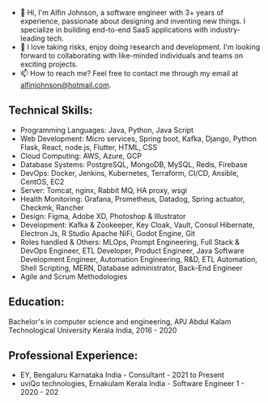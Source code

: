 - 👋 Hi, I'm Alfin Johnson, a software engineer with 3+ years of experience, passionate about designing and inventing new things. I specialize in building end-to-end SaaS applications with industry-leading tech.
- 💞️ I love taking risks, enjoy doing research and development. I'm looking forward to collaborating with like-minded individuals and teams on exciting projects.
- 📫 How to reach me? Feel free to contact me through my email at alfinjohnson@hotmail.com.

## Technical Skills: 
- Programming Languages:  Java, Python, Java Script 
- Web Development: Micro services, Spring boot, Kafka, Django, Python Flask, React, node.js, Flutter, HTML, CSS 
- Cloud Computing: AWS, Azure, GCP 
- Database Systems: PostgreSQL, MongoDB, MySQL, Redis, Firebase 
- DevOps: Docker, Jenkins, Kubernetes, Terraform, CI/CD, Ansible, CentOS, EC2 
- Server: Tomcat, nginx, Rabbit MQ, HA proxy, wsgi 
- Health Monitoring: Grafana, Prometheus, Datadog, Spring actuator, Checkmk, Rancher 
- Design: Figma, Adobe XD, Photoshop & Illustrator 
- Development: Kafka & Zookeeper, Key Cloak, Vault, Consul Hibernate, Electron Js, R Studio Apache NiFi, Godot Engine, Git 
- Roles handled & Others: MLOps, Prompt Engineering, Full Stack & DevOps Engineer, ETL Developer, Product Engineer, Java Software Development Engineer, Automation Engineering, R&D, ETL Automation, Shell Scripting, MERN, Database administrator, Back-End Engineer
- Agile and Scrum Methodologies 

## Education:
Bachelor's in computer science and engineering, APJ Abdul Kalam Technological University Kerala India, 2016 - 2020

## Professional Experience: 
- EY, Bengaluru Karnataka India - Consultant - 2021 to Present 
- uviQo technologies, Ernakulam Kerala India - Software Engineer 1 - 2020 - 202 

<!---
Alfinjohnson/Alfinjohnson is a ✨ special ✨ repository because its `README.md` (this file) appears on your GitHub profile.
You can click the Preview link to take a look at your changes.
--->
